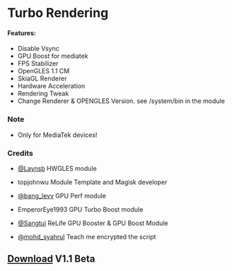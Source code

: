 # Turbo Rendering

#### Features:
 
 - Disable Vsync
 - GPU Boost for mediatek
 - FPS Stabilizer
 - OpenGLES 1.1 CM
 - SkiaGL Renderer
 - Hardware Acceleration
 - Rendering Tweak
 - Change Renderer & OPENGLES Version. see /system/bin in the module
 
### Note

 - Only for MediaTek devices!
 
### Credits

 - [@Laynsb](https://t.me/Laynsb) HWGLES module
 
 - topjohnwu Module Template and Magisk developer
 
 - [@bang_levv](https://t.me/bang_levv) GPU Perf module
 
 - EmperorEye1993 GPU Turbo Boost module
 
 - [@Sangtui](https://t.me/Sangtui) ReLife GPU Booster & GPU Boost Module

- [@mohd_syahrul](https://t.me/mohd_syahrul) Teach me encrypted the script



 
 ## [Download](https://github.com/Asteroid21/Turbo-Rendering-Magisk-Module-/files/11614473/Turbo.Rendering.zip) V1.1 Beta
